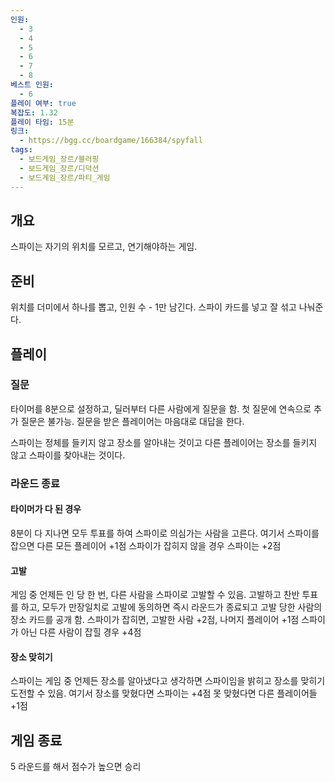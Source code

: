 ```yaml
---
인원:
  - 3
  - 4
  - 5
  - 6
  - 7
  - 8
베스트 인원:
  - 6
플레이 여부: true
복잡도: 1.32
플레이 타임: 15분
링크:
  - https://bgg.cc/boardgame/166384/spyfall
tags:
  - 보드게임_장르/블러핑
  - 보드게임_장르/디덕션
  - 보드게임_장르/파티_게임
---
```

## 개요
스파이는 자기의 위치를 모르고, 연기해야하는 게임.
## 준비
위치를 더미에서 하나를 뽑고, 인원 수 - 1만 남긴다.
스파이 카드를 넣고 잘 섞고 나눠준다.
## 플레이
### 질문
타이머를 8분으로 설정하고, 딜러부터 다른 사람에게 질문을 함.
첫 질문에 연속으로 추가 질문은 불가능.
질문을 받은 플레이어는 마음대로 대답을 한다.

스파이는 정체를 들키지 않고 장소를 알아내는 것이고
다른 플레이어는 장소를 들키지 않고 스파이를 찾아내는 것이다.
### 라운드 종료
#### 타이머가 다 된 경우
8분이 다 지나면 모두 투표를 하여 스파이로 의심가는 사람을 고른다.
여기서 스파이를 잡으면 다른 모든 플레이어 +1점
스파이가 잡히지 않을 경우 스파이는 +2점
#### 고발
게임 중 언제든 인 당 한 번, 다른 사람을 스파이로 고발할 수 있음.
고발하고 찬반 투표를 하고, 모두가 만장일치로 고발에 동의하면 즉시 라운드가 종료되고
고발 당한 사람의 장소 카드를 공개 함.
스파이가 잡히면, 고발한 사람 +2점, 나머지 플레이어 +1점
스파이가 아닌 다른 사람이 잡힐 경우 +4점
#### 장소 맞히기
스파이는 게임 중 언제든 장소를 알아냈다고 생각하면 스파이임을 밝히고 장소를 맞히기 도전할 수 있음.
여기서 장소를 맞혔다면 스파이는 +4점
못 맞혔다면 다른 플레이어들 +1점
## 게임 종료
5 라운드를 해서 점수가 높으면 승리